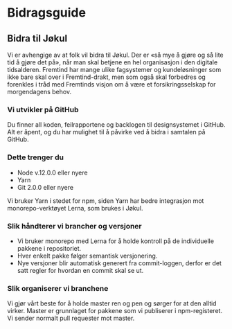 # Bidragsguide

## Bidra til Jøkul

Vi er avhengige av at folk vil bidra til Jøkul. Der er «så mye å gjøre og så lite tid å gjøre det på», når man skal betjene en hel organisasjon i den digitale tidsalderen. Fremtind har mange ulike fagsystemer og kundeløsninger som ikke bare skal over i Fremtind-drakt, men som også skal forbedres og forenkles i tråd med Fremtinds visjon om å være et forsikringsselskap for morgendagens behov.

### Vi utvikler på GitHub

Du finner all koden, feilrapportene og backlogen til designsystemet i GitHub. Alt er åpent, og du har mulighet til å påvirke ved å bidra i samtalen på GitHub.

### Dette trenger du

-   Node v.12.0.0 eller nyere
-   Yarn
-   Git 2.0.0 eller nyere

Vi bruker Yarn i stedet for npm, siden Yarn har bedre integrasjon mot monorepo-verktøyet Lerna, som brukes i Jøkul.

### Slik håndterer vi brancher og versjoner

-   Vi bruker monorepo med Lerna for å holde kontroll på de individuelle pakkene i repositoriet.
-   Hver enkelt pakke følger semantisk versjonering.
-   Nye versjoner blir automatisk generert fra commit-loggen, derfor er det satt regler for hvordan en commit skal se ut.

### Slik organiserer vi branchene

Vi gjør vårt beste for å holde master ren og pen og sørger for at den alltid virker. Master er grunnlaget for pakkene som vi publiserer i npm-registeret. Vi sender normalt pull requester mot master.

